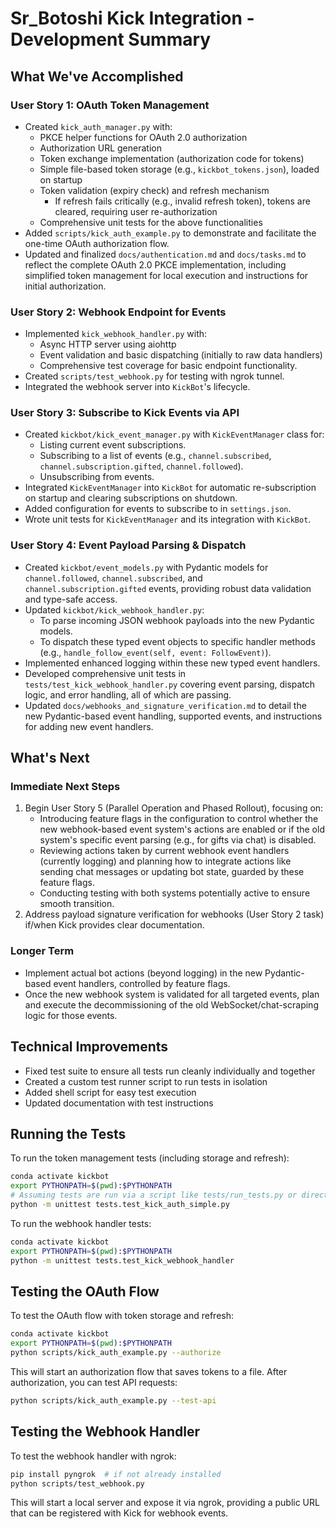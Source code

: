 # Sr_Botoshi Kick Integration - Development Summary

## What We've Accomplished

### User Story 1: OAuth Token Management
- Created `kick_auth_manager.py` with:
  - PKCE helper functions for OAuth 2.0 authorization
  - Authorization URL generation
  - Token exchange implementation (authorization code for tokens)
  - Simple file-based token storage (e.g., `kickbot_tokens.json`), loaded on startup
  - Token validation (expiry check) and refresh mechanism
    - If refresh fails critically (e.g., invalid refresh token), tokens are cleared, requiring user re-authorization
  - Comprehensive unit tests for the above functionalities
- Added `scripts/kick_auth_example.py` to demonstrate and facilitate the one-time OAuth authorization flow.
- Updated and finalized `docs/authentication.md` and `docs/tasks.md` to reflect the complete OAuth 2.0 PKCE implementation, including simplified token management for local execution and instructions for initial authorization.

### User Story 2: Webhook Endpoint for Events
- Implemented `kick_webhook_handler.py` with:
  - Async HTTP server using aiohttp
  - Event validation and basic dispatching (initially to raw data handlers)
  - Comprehensive test coverage for basic endpoint functionality.
- Created `scripts/test_webhook.py` for testing with ngrok tunnel.
- Integrated the webhook server into `KickBot`'s lifecycle.

### User Story 3: Subscribe to Kick Events via API
- Created `kickbot/kick_event_manager.py` with `KickEventManager` class for:
  - Listing current event subscriptions.
  - Subscribing to a list of events (e.g., `channel.subscribed`, `channel.subscription.gifted`, `channel.followed`).
  - Unsubscribing from events.
- Integrated `KickEventManager` into `KickBot` for automatic re-subscription on startup and clearing subscriptions on shutdown.
- Added configuration for events to subscribe to in `settings.json`.
- Wrote unit tests for `KickEventManager` and its integration with `KickBot`.

### User Story 4: Event Payload Parsing & Dispatch
- Created `kickbot/event_models.py` with Pydantic models for `channel.followed`, `channel.subscribed`, and `channel.subscription.gifted` events, providing robust data validation and type-safe access.
- Updated `kickbot/kick_webhook_handler.py`:
  - To parse incoming JSON webhook payloads into the new Pydantic models.
  - To dispatch these typed event objects to specific handler methods (e.g., `handle_follow_event(self, event: FollowEvent)`).
- Implemented enhanced logging within these new typed event handlers.
- Developed comprehensive unit tests in `tests/test_kick_webhook_handler.py` covering event parsing, dispatch logic, and error handling, all of which are passing.
- Updated `docs/webhooks_and_signature_verification.md` to detail the new Pydantic-based event handling, supported events, and instructions for adding new event handlers.

## What's Next

### Immediate Next Steps
1.  Begin User Story 5 (Parallel Operation and Phased Rollout), focusing on:
    *   Introducing feature flags in the configuration to control whether the new webhook-based event system's actions are enabled or if the old system's specific event parsing (e.g., for gifts via chat) is disabled.
    *   Reviewing actions taken by current webhook event handlers (currently logging) and planning how to integrate actions like sending chat messages or updating bot state, guarded by these feature flags.
    *   Conducting testing with both systems potentially active to ensure smooth transition.
2.  Address payload signature verification for webhooks (User Story 2 task) if/when Kick provides clear documentation.

### Longer Term
- Implement actual bot actions (beyond logging) in the new Pydantic-based event handlers, controlled by feature flags.
- Once the new webhook system is validated for all targeted events, plan and execute the decommissioning of the old WebSocket/chat-scraping logic for those events.

## Technical Improvements

- Fixed test suite to ensure all tests run cleanly individually and together
- Created a custom test runner script to run tests in isolation
- Added shell script for easy test execution
- Updated documentation with test instructions

## Running the Tests

To run the token management tests (including storage and refresh):
```bash
conda activate kickbot
export PYTHONPATH=$(pwd):$PYTHONPATH
# Assuming tests are run via a script like tests/run_tests.py or directly:
python -m unittest tests.test_kick_auth_simple.py
```

To run the webhook handler tests:
```bash
conda activate kickbot
export PYTHONPATH=$(pwd):$PYTHONPATH
python -m unittest tests.test_kick_webhook_handler
```

## Testing the OAuth Flow

To test the OAuth flow with token storage and refresh:
```bash
conda activate kickbot
export PYTHONPATH=$(pwd):$PYTHONPATH
python scripts/kick_auth_example.py --authorize
```

This will start an authorization flow that saves tokens to a file. After authorization, you can test API requests:
```bash
python scripts/kick_auth_example.py --test-api
```

## Testing the Webhook Handler

To test the webhook handler with ngrok:
```bash
pip install pyngrok  # if not already installed
python scripts/test_webhook.py
```

This will start a local server and expose it via ngrok, providing a public URL that can be registered with Kick for webhook events. 